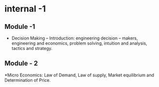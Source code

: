 # internal -1

## Module -1
* Decision Making – Introduction: engineering decision – makers, engineering and economics, problem solving, intuition and analysis, tactics and strategy.

## Module - 2
*Micro Economics: Law of Demand, Law of supply, Market equilibrium and Determination of Price.